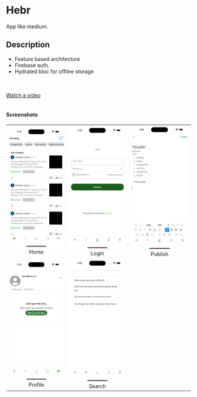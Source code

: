 # Hebr

App like medium.

## Description

- Feature based architecture
- Firebase auth.
- Hydrated bloc for offline storage

<br/><br/>
[Watch a video](https://drive.google.com/file/d/1f5QFSa-MKwZP9G5CwPOlgPzyiJhQuQuK/view?usp=sharing)
<br/><br/>

#### Screenshots

<div style="text-align: center">
<table>

<tr>
 <td style="text-align: center, width: 180">
   <a href="#">
    <img alt="Home" src="assets/images/hebrHome.png" />
    </a>
   Home
  </td>

   <td style="text-align: center, width: 180">
   <a href="#">
    <img alt="Login" src="assets/images/hebrLogin.png" />
    </a>
   Login
  </td>

  <td style="text-align: center, width: 180">
   <a href="#">
    <img alt="Publish" src="assets/images/hebrPublish.png" />
    </a>
   Publish
  </td>
</tr>

<tr>
 <td style="text-align: center, width: 180">
   <a href="#">
    <img alt="Profile" src="assets/images/hebrProfile.png" />
    </a>
   Profile
  </td>

   <td style="text-align: center, width: 180">
   <a href="#">
    <img alt="Search" src="assets/images/hebrSearch.png" />
    </a>
   Search
  </td>
</tr>
</table>
</div>